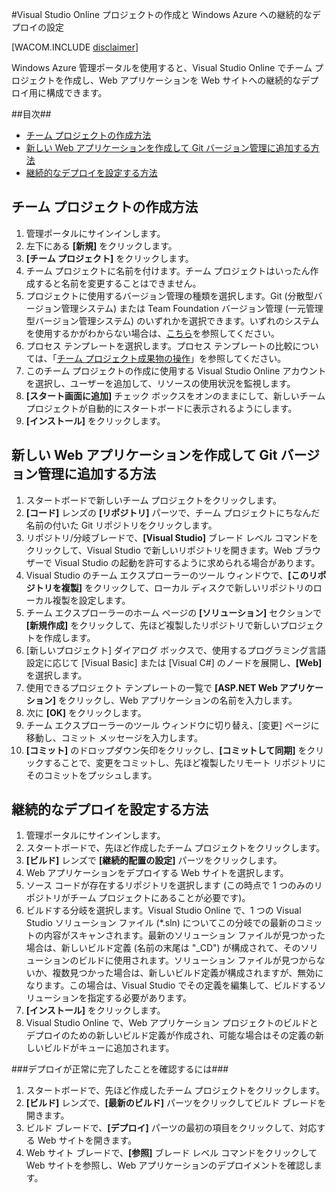 ﻿<properties urlDisplayName="How to create a VSO project and setup Continuous Deployment" pageTitle="Visual Studio Online チーム プロジェクトの作成と継続的なデプロイの設定 - Microsoft Azure" metaKeywords="Visual Studio Online チーム プロジェクトの作成, Azure への継続的なデプロイ" description="Visual Studio Online チーム プロジェクトを作成し、Microsoft Azure への継続的なデプロイメント用に構成する方法について説明します。" metaCanonical="" services="cloud-services, visual-studio-online" documentationCenter="" title="How to Create and Deploy a Cloud Service" authors="jimlamb" solutions="" writer="jimlamb" manager="kamrani" editor=""  />

<tags ms.service="visual-studio-online" ms.workload="tbd" ms.tgt_pltfrm="ibiza" ms.devlang="na" ms.topic="article" ms.date="01/01/1900" ms.author="jimlamb" />

#Visual Studio Online プロジェクトの作成と Windows Azure への継続的なデプロイの設定 

[WACOM.INCLUDE [disclaimer](../includes/disclaimer.md)]

Windows Azure 管理ポータルを使用すると、Visual Studio Online でチーム プロジェクトを作成し、Web アプリケーションを Web サイトへの継続的なデプロイ用に構成できます。

##目次##

* [チーム プロジェクトの作成方法](#create_team_project)
* [新しい Web アプリケーションを作成して Git バージョン管理に追加する方法](#create_web_app)
* [継続的なデプロイを設定する方法](#continuous_deployment)

## <a name="create_team_project"></a>チーム プロジェクトの作成方法

1. 管理ポータルにサインインします。
2. 左下にある **[新規]** をクリックします。
3. **[チーム プロジェクト]** をクリックします。
4. チーム プロジェクトに名前を付けます。チーム プロジェクトはいったん作成すると名前を変更することはできません。
5. プロジェクトに使用するバージョン管理の種類を選択します。Git (分散型バージョン管理システム) または Team Foundation バージョン管理 (一元管理型バージョン管理システム) のいずれかを選択できます。いずれのシステムを使用するかがわからない場合は、[こちら](http://msdn.microsoft.com/ja-jp/library/ms181368.aspx)を参照してください。
6. プロセス テンプレートを選択します。プロセス テンプレートの比較については、「[チーム プロジェクト成果物の操作](http://msdn.microsoft.com/ja-jp/library/ms400752.aspx)」を参照してください。
7. このチーム プロジェクトの作成に使用する Visual Studio Online アカウントを選択し、ユーザーを追加して、リソースの使用状況を監視します。
8. **[スタート画面に追加]** チェック ボックスをオンのままにして、新しいチーム プロジェクトが自動的にスタートボードに表示されるようにします。
9. **[インストール]** をクリックします。

## <a name="create_web_app"></a>新しい Web アプリケーションを作成して Git バージョン管理に追加する方法

1. スタートボードで新しいチーム プロジェクトをクリックします。
2. **[コード]** レンズの **[リポジトリ]** パーツで、チーム プロジェクトにちなんだ名前の付いた Git リポジトリをクリックします。
3. リポジトリ/分岐ブレードで、**[Visual Studio]** ブレード レベル コマンドをクリックして、Visual Studio で新しいリポジトリを開きます。Web ブラウザーで Visual Studio の起動を許可するように求められる場合があります。
4. Visual Studio のチーム エクスプローラーのツール ウィンドウで、**[このリポジトリを複製]** をクリックして、ローカル ディスクで新しいリポジトリのローカル複製を設定します。
5. チーム エクスプローラーのホーム ページの **[ソリューション]** セクションで **[新規作成]** をクリックして、先ほど複製したリポジトリで新しいプロジェクトを作成します。
6. [新しいプロジェクト] ダイアログ ボックスで、使用するプログラミング言語設定に応じて [Visual Basic] または [Visual C#] のノードを展開し、**[Web]** を選択します。
7. 使用できるプロジェクト テンプレートの一覧で **[ASP.NET Web アプリケーション]** をクリックし、Web アプリケーションの名前を入力します。
8. 次に **[OK]** をクリックします。
9. チーム エクスプローラーのツール ウィンドウに切り替え、[変更] ページに移動し、コミット メッセージを入力します。
10. **[コミット]** のドロップダウン矢印をクリックし、**[コミットして同期]** をクリックすることで、変更をコミットし、先ほど複製したリモート リポジトリにそのコミットをプッシュします。

## <a name="continuous_deployment"></a>継続的なデプロイを設定する方法

1. 管理ポータルにサインインします。
2. スタートボードで、先ほど作成したチーム プロジェクトをクリックします。
3. **[ビルド]** レンズで **[継続的配置の設定]** パーツをクリックします。
4. Web アプリケーションをデプロイする Web サイトを選択します。
5. ソース コードが存在するリポジトリを選択します (この時点で 1 つのみのリポジトリがチーム プロジェクトにあることが必要です)。
6. ビルドする分岐を選択します。Visual Studio Online で、1 つの Visual Studio ソリューション ファイル (*.sln) についてこの分岐での最新のコミットの内容がスキャンされます。最新のソリューション ファイルが見つかった場合は、新しいビルド定義 (名前の末尾は "_CD") が構成されて、そのソリューションのビルドに使用されます。ソリューション ファイルが見つからないか、複数見つかった場合は、新しいビルド定義が構成されますが、無効になります。この場合は、Visual Studio でその定義を編集して、ビルドするソリューションを指定する必要があります。 
7. **[インストール]** をクリックします。
8. Visual Studio Online で、Web アプリケーション プロジェクトのビルドとデプロイのための新しいビルド定義が作成され、可能な場合はその定義の新しいビルドがキューに追加されます。

###デプロイが正常に完了したことを確認するには###

1. スタートボードで、先ほど作成したチーム プロジェクトをクリックします。
2. **[ビルド]** レンズで、**[最新のビルド]** パーツをクリックしてビルド ブレードを開きます。
3. ビルド ブレードで、**[デプロイ]** パーツの最初の項目をクリックして、対応する Web サイトを開きます。
4. Web サイト ブレードで、**[参照]** ブレード レベル コマンドをクリックして Web サイトを参照し、Web アプリケーションのデプロイメントを確認します。

